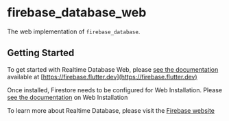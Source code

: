 # firebase_database_web

The web implementation of `firebase_database`.

## Getting Started

To get started with Realtime Database Web, please [see the documentation](https://firebase.flutter.dev/docs/database/overview)
available at [https://firebase.flutter.dev](https://firebase.flutter.dev)

Once installed, Firestore needs to be configured for Web Installation.  Please [see the documentation](https://firebase.flutter.dev/docs/database/overview#3-web-only-add-the-sdk) on Web Installation

To learn more about Realtime Database, please visit the [Firebase website](https://firebase.google.com/products/realtime-database)